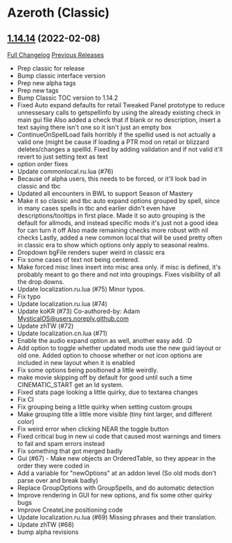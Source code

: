 # <DBM> Azeroth (Classic)

## [1.14.14](https://github.com/DeadlyBossMods/DBM-Classic/tree/1.14.14) (2022-02-08)
[Full Changelog](https://github.com/DeadlyBossMods/DBM-Classic/compare/1.14.12...1.14.14) [Previous Releases](https://github.com/DeadlyBossMods/DBM-Classic/releases)

- Prep classic for release  
- Bump classic interface version  
- Prep new alpha tags  
- Prep new tags  
- Bump Classic TOC version to 1.14.2  
- Fixed Auto expand defaults for retail Tweaked Panel prototype to reduce unnessesary calls to getspellinfo by using the already existing check in main gui file Also added a check that if blank or no description, insert a text saying there isn't one so it isn't just an empty box  
- ContinueOnSpellLoad fails horribly if the spellid used is not actually a valid one (might be cause if loading a PTR mod on retail or blizzard deletes/changes a spellId. Fixed by adding validation and if not valid it'll revert to just setting text as text  
- option order fixes  
- Update commonlocal.ru.lua (#76)  
- Because of alpha users, this needs to be forced, or it'll look bad in classic and tbc  
- Updated all encounters in BWL to support Season of Mastery  
- Make it so classic and tbc auto expand options grouped by spell, since in many cases spells in tbc and earlier didn't even have descriptions/tooltips in first place. Made it so auto grouping is the default for allmods, and instead specific mods it's just not a good idea for can turn it off Also made remaining checks more robust with nil checks Lastly, added a new common local that will be used pretty often in classic era to show which options only apply to seasonal realms.  
- Dropdown bgFile renders super weird in classic era  
- Fix some cases of text not being centered.  
- Make forced misc lines insert into misc area only. if misc is defined, it's probably meant to go there and not into groupings. Fixes visibility of all the drop downs.  
- Update localization.ru.lua (#75) Minor typos.  
- Fix typo  
- Update localization.ru.lua (#74)  
- Update koKR (#73) Co-authored-by: Adam <MysticalOS@users.noreply.github.com>  
- Update zhTW (#72)  
- Update localization.cn.lua (#71)  
- Enable the audio expand option as well, another easy add. :D  
- Add option to toggle whether updated mods use the new guid layout or old one. Added option to choose whether or not icon options are included in new layout when it is enabled  
- Fix some options being positioned a little weirdly.  
- make movie skipping off by default for good until such a time CINEMATIC\_START get an Id system.  
- Fixed stats page looking a little quirky, due to textarea changes  
- Fix CI  
- Fix grouping being a little quirky when setting custom groups  
- Make grouping title a little more visible (tiny hint larger, and different color)  
- Fix weird error when clicking NEAR the toggle button  
- Fixed critical bug in new ui code that caused most warnings and timers to fail and spam errors instead  
- Fix something that got merged badly  
- Gui (#67) - Make new objects an OrderedTable, so they appear in the order they were coded in - Add a variable for \"newOptions\" at an addon level (So old mods don't parse over and break badly) - Replace GroupOptions with GroupSpells, and do automatic detection - Improve rendering in GUI for new options, and fix some other quirky bugs - Improve CreateLine positioning code  
- Update localization.ru.lua (#69) Missing phrases and their translation.  
- Update zhTW (#68)  
- bump alpha revisions  
